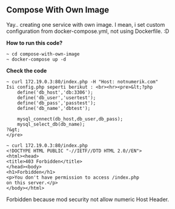 ## Compose With Own Image

Yay.. creating one service with own image.
I mean, i set custom configuration from docker-compose.yml, not using Dockerfile. :D

**How to run this code?**
```
~ cd compose-with-own-image
~ docker-compose up -d
```

**Check the code**
```
~ curl 172.19.0.3:80/index.php -H "Host: notnumerik.com"
Isi config.php seperti berikut : <br><hr><pre>&lt;?php
	define('db_host','db:3306');
	define('db_user','usertest');
	define('db_pass','passtest');
	define('db_name','dbtest');
	
	mysql_connect(db_host,db_user,db_pass);
	mysql_select_db(db_name);
?&gt;
</pre>  

~ curl 172.19.0.3:80/index.php                          
<!DOCTYPE HTML PUBLIC "-//IETF//DTD HTML 2.0//EN">
<html><head>
<title>403 Forbidden</title>
</head><body>
<h1>Forbidden</h1>
<p>You don't have permission to access /index.php
on this server.</p>
</body></html>

```

Forbidden because mod security not allow numeric Host Header.